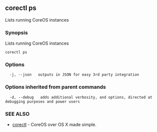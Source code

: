 ## corectl ps

Lists running CoreOS instances

### Synopsis


Lists running CoreOS instances

```
corectl ps
```

### Options

```
  -j, --json   outputs in JSON for easy 3rd party integration
```

### Options inherited from parent commands

```
  -d, --debug   adds additional verbosity, and options, directed at debugging purposes and power users
```

### SEE ALSO
* [corectl](corectl.md)	 - CoreOS over OS X made simple.

